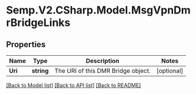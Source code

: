 # Semp.V2.CSharp.Model.MsgVpnDmrBridgeLinks
## Properties

Name | Type | Description | Notes
------------ | ------------- | ------------- | -------------
**Uri** | **string** | The URI of this DMR Bridge object. | [optional] 

[[Back to Model list]](../README.md#documentation-for-models) [[Back to API list]](../README.md#documentation-for-api-endpoints) [[Back to README]](../README.md)

